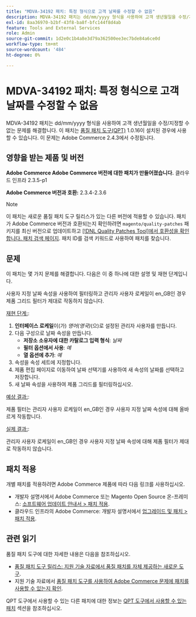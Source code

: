 ```yaml
---
title: "MDVA-34192 패치: 특정 형식으로 고객 날짜를 수정할 수 없음"
description: MDVA-34192 패치는 dd/mm/yyyy 형식을 사용하여 고객 생년월일을 수정/지정할 수 없는 문제를 해결합니다. 이 패치는 [Quality Patches Tool (QPT)](/help/announcements/adobe-commerce-announcements/magento-quality-patches-released-new-tool-to-self-serve-quality-patches.md) 1.0.16이 설치된 경우 사용할 수 있습니다. 이 문제는 Adobe Commerce 2.4.3에서 수정됩니다.
exl-id: 8aa36970-b2bf-43f8-ba8f-bfc144f8d4ab
feature: Tools and External Services
role: Admin
source-git-commit: 1d2e0c1b4a8e3d79a362500ee3ec7bde84a6ce0d
workflow-type: tm+mt
source-wordcount: '484'
ht-degree: 0%

---
```


# MDVA-34192 패치: 특정 형식으로 고객 날짜를 수정할 수 없음

MDVA-34192 패치는 dd/mm/yyyy 형식을 사용하여 고객 생년월일을 수정/지정할 수 없는 문제를 해결합니다. 이 패치는 [품질 패치 도구(QPT)](/help/announcements/adobe-commerce-announcements/magento-quality-patches-released-new-tool-to-self-serve-quality-patches.md) 1.0.16이 설치된 경우에 사용할 수 있습니다. 이 문제는 Adobe Commerce 2.4.3에서 수정됩니다.

## 영향을 받는 제품 및 버전

**Adobe Commerce Adobe Commerce 버전에 대한 패치가 만들어졌습니다.** 클라우드 인프라 2.3.5-p1

**Adobe Commerce 버전과 호환:** 2.3.4-2.3.6

>[!NOTE]
>
>이 패치는 새로운 품질 패치 도구 릴리스가 있는 다른 버전에 적용할 수 있습니다. 패치가 Adobe Commerce 버전과 호환되는지 확인하려면 `magento/quality-patches` 패키지를 최신 버전으로 업데이트하고 [[!DNL Quality Patches Tool]에서 호환성을 확인합니다. 패치 검색 페이지](https://devdocs.magento.com/quality-patches/tool.html#patch-grid). 패치 ID를 검색 키워드로 사용하여 패치를 찾습니다.

## 문제

이 패치는 몇 가지 문제를 해결합니다. 다음은 이 중 하나에 대한 설명 및 재현 단계입니다.

사용자 지정 날짜 속성을 사용하여 필터링하고 관리자 사용자 로케일이 en\_GB인 경우 제품 그리드 필터가 제대로 작동하지 않습니다.

<u>재현 단계:</u>:

1. **인터페이스 로케일**&#x200B;이(가) *영어(영국)*(으)로 설정된 관리자 사용자를 만듭니다.
1. 다음 구성으로 날짜 속성을 만듭니다.
   * **저장소 소유자에 대한 카탈로그 입력 형식**: *날짜*
   * **필터 옵션에서 사용**: *예*
   * **열 옵션에 추가**: *예*
1. 속성을 속성 세트에 지정합니다.
1. 제품 편집 페이지로 이동하여 날짜 선택기를 사용하여 새 속성의 날짜를 선택하고 저장합니다.
1. 새 날짜 속성을 사용하여 제품 그리드를 필터링하십시오.

<u>예상 결과:</u>:

제품 필터는 관리자 사용자 로케일이 en\_GB인 경우 사용자 지정 날짜 속성에 대해 올바르게 작동합니다.

<u>실제 결과:</u>:

관리자 사용자 로케일이 en\_GB인 경우 사용자 지정 날짜 속성에 대해 제품 필터가 제대로 작동하지 않습니다.

## 패치 적용

개별 패치를 적용하려면 Adobe Commerce 제품에 따라 다음 링크를 사용하십시오.

* 개발자 설명서에서 Adobe Commerce 또는 Magento Open Source 온-프레미스: [소프트웨어 업데이트 안내서 > 패치 적용](https://devdocs.magento.com/guides/v2.4/comp-mgr/patching/mqp.html).
* 클라우드 인프라의 Adobe Commerce: 개발자 설명서에서 [업그레이드 및 패치 > 패치 적용](https://devdocs.magento.com/cloud/project/project-patch.html).

## 관련 읽기

품질 패치 도구에 대한 자세한 내용은 다음을 참조하십시오.

* [품질 패치 도구 릴리스: 지원 기술 자료에서 품질 패치를 자체 제공하는 새로운 도구](/help/announcements/adobe-commerce-announcements/magento-quality-patches-released-new-tool-to-self-serve-quality-patches.md).
* 지원 기술 자료에서 [품질 패치 도구를 사용하여 Adobe Commerce 문제에 패치를 사용할 수 있는지 확인](/help/support-tools/patches-available-in-qpt-tool/check-patch-for-magento-issue-with-magento-quality-patches.md).

QPT 도구에서 사용할 수 있는 다른 패치에 대한 정보는 [QPT 도구에서 사용할 수 있는 패치](https://support.magento.com/hc/en-us/sections/360010506631-Patches-available-in-QPT-tool-) 섹션을 참조하십시오.
